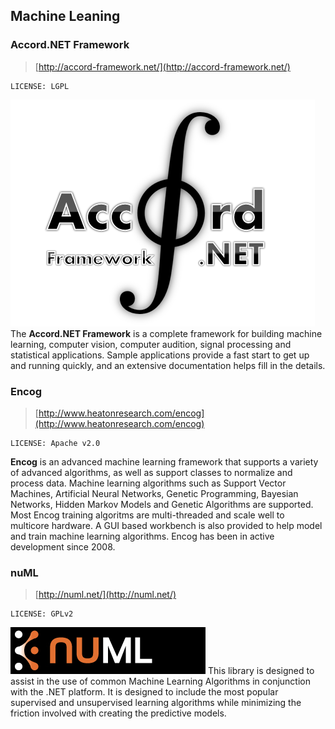 ## Machine Leaning

### Accord.NET Framework

> [http://accord-framework.net/](http://accord-framework.net/)

	LICENSE: LGPL

![logo](../images/logo_accord.png)
The **Accord.NET Framework** is a complete framework for building machine learning, computer vision, computer audition, signal processing and statistical applications. Sample applications provide a fast start to get up and running quickly, and an extensive documentation helps fill in the details.

### Encog

> [http://www.heatonresearch.com/encog](http://www.heatonresearch.com/encog)

	LICENSE: Apache v2.0

**Encog** is an advanced machine learning framework that supports a variety of advanced algorithms, as well as support classes to normalize and process data. Machine learning algorithms such as Support Vector Machines, Artificial Neural Networks, Genetic Programming, Bayesian Networks, Hidden Markov Models and Genetic Algorithms are supported. Most Encog training algoritms are multi-threaded and scale well to multicore hardware. A GUI based workbench is also provided to help model and train machine learning algorithms. Encog has been in active development since 2008.

### nuML

> [http://numl.net/](http://numl.net/)

	LICENSE: GPLv2

![logo](../images/logo_nuML.jpg)
This library is designed to assist in the use of common Machine Learning Algorithms in conjunction with the .NET platform. It is designed to include the most popular supervised and unsupervised learning algorithms while minimizing the friction involved with creating the predictive models.
